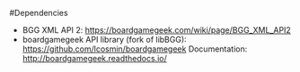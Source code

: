 

#Dependencies

* BGG XML API 2: https://boardgamegeek.com/wiki/page/BGG_XML_API2
* boardgamegeek API library (fork of libBGG): https://github.com/lcosmin/boardgamegeek
Documentation: http://boardgamegeek.readthedocs.io/